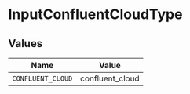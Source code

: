 # InputConfluentCloudType


## Values

| Name              | Value             |
| ----------------- | ----------------- |
| `CONFLUENT_CLOUD` | confluent_cloud   |
